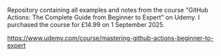 Repository containing all examples and notes from the course "GitHub Actions: The Complete Guide from Beginner to Expert" on Udemy. I purchased the course for £14.99 on 1 September 2025. 

https://www.udemy.com/course/mastering-github-actions-beginner-to-expert
